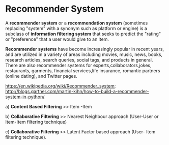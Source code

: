# Recommender System

A **recommender system** or a **recommendation system** (sometimes replacing "system" with a synonym such as platform or engine) is a subclass of **information filtering system** that seeks to predict the "rating" or "preference" that a user would give to an item.

**Recommender systems** have become increasingly popular in recent years, and are utilized in a variety of areas including movies, music, news, books, research articles, search queries, social tags, and products in general. There are also recommender systems for experts,collaborators,jokes, restaurants, garments, financial services,life insurance, romantic partners (online dating), and Twitter pages. 

<href> https://en.wikipedia.org/wiki/Recommender_system; http://blogs.gartner.com/martin-kihn/how-to-build-a-recommender-system-in-python/ </href>

a) **Content Based Filtering** >> Item -Item 

b) **Collaborative Filtering** >> Nearest Neighbour approach (User-User or Item-Item filtering technique)

c) **Collaborative Filtering** >> Latent Factor based approach (User- Item filtering technique). 
